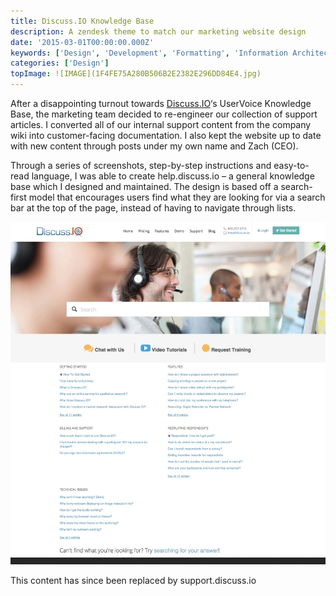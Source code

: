 ```yaml
---
title: Discuss.IO Knowledge Base
description: A zendesk theme to match our marketing website design
date: '2015-03-01T00:00:00.000Z'
keywords: ['Design', 'Development', 'Formatting', 'Information Architecture', 'Documentation', 'Technical Communication', Web]
categories: ['Design']
topImage: ![IMAGE](1F4FE75A280B506B2E2382E296DD84E4.jpg)
---
```


After a disappointing turnout towards [Discuss.IO](https://discuss.io)‘s UserVoice Knowledge Base, the marketing team decided to re-engineer our collection of support articles. I converted all of our internal support content from the company wiki into customer-facing documentation. I also kept the website up to date with new content through posts under my own name and Zach (CEO).

Through a series of screenshots, step-by-step instructions and easy-to-read language, I was able to create help.discuss.io – a general knowledge base which I designed and maintained. The design is based off a search-first model that encourages users find what they are looking for via a search bar at the top of the page, instead of having to navigate through lists.

![IMAGE](1F4FE75A280B506B2E2382E296DD84E4.jpg)

This content has since been replaced by support.discuss.io

